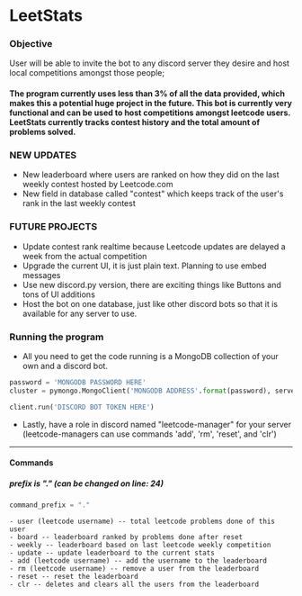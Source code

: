 # LeetStats

### Objective
User will be able to invite the bot to any discord server they desire and host local competitions amongst those people;

#### The program currently uses less than 3% of all the data provided, which makes this a potential huge project in the future. This bot is currently very functional and can be used to host competitions amongst leetcode users. LeetStats currently tracks contest history and the total amount of problems solved.

### NEW UPDATES
- New leaderboard where users are ranked on how they did on the last weekly contest hosted by Leetcode.com
- New field in database called "contest" which keeps track of the user's rank in the last weekly contest
### FUTURE PROJECTS
- Update contest rank realtime because Leetcode updates are delayed a week from the actual competition
- Upgrade the current UI, it is just plain text. Planning to use embed messages
- Use new discord.py version, there are exciting things like Buttons and tons of UI additions
- Host the bot on one database, just like other discord bots so that it is available for any server to use.

### Running the program
- All you need to get the code running is a MongoDB collection of your own and a discord bot.
```py
password = 'MONGODB PASSWORD HERE'
cluster = pymongo.MongoClient('MONGODB ADDRESS'.format(password), server_api = pymongo.server_api.ServerApi('1'))
```

```py
client.run('DISCORD BOT TOKEN HERE')
```

- Lastly, have a role in discord named "leetcode-manager" for your server (leetcode-managers can use commands 'add', 'rm', 'reset', and 'clr')

---
#### Commands
##### prefix is "." (can be changed on line: 24)
```py 
command_prefix = "."
```
```
- user (leetcode username) -- total leetcode problems done of this user
- board -- leaderboard ranked by problems done after reset
- weekly -- leaderboard based on last leetcode weekly competition
- update -- update leaderboard to the current stats
- add (leetcode username) -- add the username to the leaderboard
- rm (leetcode username) -- remove a user from the leaderboard
- reset -- reset the leaderboard
- clr -- deletes and clears all the users from the leaderboard
```
